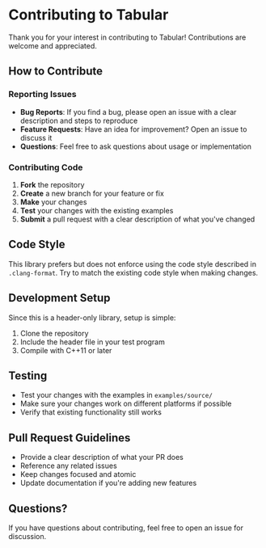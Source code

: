 # Contributing to Tabular
Thank you for your interest in contributing to Tabular! Contributions are welcome and appreciated.

## How to Contribute

### Reporting Issues
- **Bug Reports**: If you find a bug, please open an issue with a clear description and steps to reproduce
- **Feature Requests**: Have an idea for improvement? Open an issue to discuss it
- **Questions**: Feel free to ask questions about usage or implementation

### Contributing Code
1. **Fork** the repository
2. **Create** a new branch for your feature or fix
3. **Make** your changes
4. **Test** your changes with the existing examples
5. **Submit** a pull request with a clear description of what you've changed

## Code Style
This library prefers but does not enforce using the code style described
in `.clang-format`. Try to match the existing code style when making changes.

## Development Setup
Since this is a header-only library, setup is simple:
1. Clone the repository
2. Include the header file in your test program
3. Compile with C++11 or later

## Testing
- Test your changes with the examples in `examples/source/`
- Make sure your changes work on different platforms if possible
- Verify that existing functionality still works

## Pull Request Guidelines
- Provide a clear description of what your PR does
- Reference any related issues
- Keep changes focused and atomic
- Update documentation if you're adding new features

## Questions?
If you have questions about contributing, feel free to open an issue for discussion.
